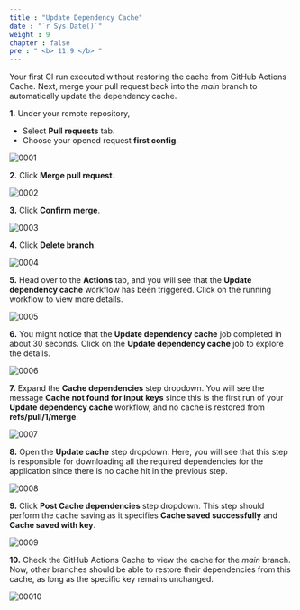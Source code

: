 ```yaml
---
title : "Update Dependency Cache"
date : "`r Sys.Date()`"
weight : 9
chapter : false
pre : " <b> 11.9 </b> "
---
```


Your first CI run executed without restoring the cache from GitHub Actions Cache. Next, merge your pull request back into the *main* branch to automatically update the dependency cache.

**1.** Under your remote repository,

- Select **Pull requests** tab.
- Choose your opened request **first config**.

![0001](/images/11/9/0001.svg?featherlight=false&width=100pc)

**2.** Click **Merge pull request**.

![0002](/images/11/9/0002.svg?featherlight=false&width=100pc)

**3.** Click **Confirm merge**.

![0003](/images/11/9/0003.svg?featherlight=false&width=100pc)

**4.** Click **Delete branch**.

![0004](/images/11/9/0004.svg?featherlight=false&width=100pc)

**5.** Head over to the **Actions** tab, and you will see that the **Update dependency cache** workflow has been triggered. Click on the running workflow to view more details.

![0005](/images/11/9/0005.svg?featherlight=false&width=100pc)

**6.** You might notice that the **Update dependency cache** job completed in about 30 seconds. Click on the **Update dependency cache** job to explore the details.

![0006](/images/11/9/0006.svg?featherlight=false&width=100pc)

**7.** Expand the **Cache dependencies** step dropdown. You will see the message **Cache not found for input keys** since this is the first run of your **Update dependency cache** workflow, and no cache is restored from **refs/pull/1/merge**.

![0007](/images/11/9/0007.svg?featherlight=false&width=100pc)

**8.** Open the **Update cache** step dropdown. Here, you will see that this step is responsible for downloading all the required dependencies for the application since there is no cache hit in the previous step.

![0008](/images/11/9/0008.svg?featherlight=false&width=100pc)

**9.** Click **Post Cache dependencies** step dropdown. This step should perform the cache saving as it specifies **Cache saved successfully** and **Cache saved with key**.

![0009](/images/11/9/0009.svg?featherlight=false&width=100pc)

<!-- **10.**

![000100](/images/11/9/000100.svg?featherlight=false&width=100pc) -->

**10.** Check the GitHub Actions Cache to view the cache for the *main* branch. Now, other branches should be able to restore their dependencies from this cache, as long as the specific key remains unchanged.

![00010](/images/11/9/00010.svg?featherlight=false&width=100pc)